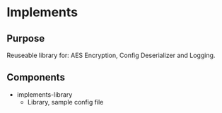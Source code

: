 # Implements

## Purpose
Reuseable library for: AES Encryption, Config Deserializer and Logging.

## Components
- implements-library
    - Library, sample config file
